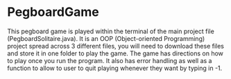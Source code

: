 # PegboardGame
This pegboard game is played within the terminal of the main project file (PegboardSolitaire.java). It is an OOP (Object-oriented Programming) project spread across 3 different files, you will need to download these files and store it in one folder to play the game. The game has directions on how to play once you run the program. It also has error handling as well as a function to allow to user to quit playing whenever they want by typing in -1. 
